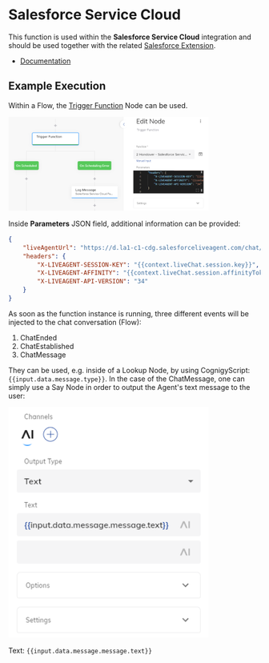 # Salesforce Service Cloud

This function is used within the **Salesforce Service Cloud** integration and should be used together with the related [Salesforce Extension](https://github.com/Cognigy/Extensions/tree/master/extensions/salesforce-service-cloud).

- [Documentation](https://support.cognigy.com/hc/en-us/articles/360020749080-Salesforce-Service-Cloud-Integrate-Live-Chat-Handover)

## Example Execution

Within a Flow, the [Trigger Function](https://docs.cognigy.com/docs/cognigy-functions-1#triggering-a-function) Node can be used.

<img src="./docs/exampleFlow.PNG" width="400" />

Inside **Parameters** JSON field, additional information can be provided:

```json
{
    "liveAgentUrl": "https://d.la1-c1-cdg.salesforceliveagent.com/chat/rest",
    "headers": {
        "X-LIVEAGENT-SESSION-KEY": "{{context.liveChat.session.key}}",
        "X-LIVEAGENT-AFFINITY": "{{context.liveChat.session.affinityToken}}",
        "X-LIVEAGENT-API-VERSION": "34"
    }
}
```

As soon as the function instance is running, three different events will be injected to the chat conversation (Flow):

1. ChatEnded
2. ChatEstablished
3. ChatMessage

They can be used, e.g. inside of a Lookup Node, by using CognigyScript: `{{input.data.message.type}}`. In the case of the ChatMessage, one can simply use a Say Node in order to output the Agent's text message to the user:

<img src="./docs/exampleOutputSayNode.PNG" width="400" />

Text: `{{input.data.message.message.text}}`
